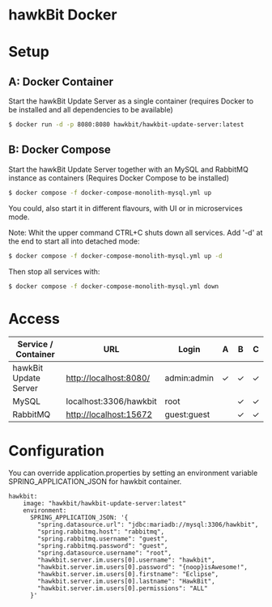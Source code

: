 hawkBit Docker
===

# Setup

## A: Docker Container
Start the hawkBit Update Server as a single container (requires Docker to be installed and all dependencies to be available)

```bash
$ docker run -d -p 8080:8080 hawkbit/hawkbit-update-server:latest
```

## B: Docker Compose
Start the hawkBit Update Server together with an MySQL and RabbitMQ instance as containers (Requires Docker Compose to be installed)

```bash
$ docker compose -f docker-compose-monolith-mysql.yml up
```
You could, also start it in different flavours, with UI or in microservices mode.

Note: Whit the upper command CTRL+C shuts down all services. Add '-d' at the end to start all into detached mode:
```bash
$ docker compose -f docker-compose-monolith-mysql.yml up -d
```
Then stop all services with:
```bash
$ docker compose -f docker-compose-monolith-mysql.yml down
```

# Access
| Service / Container      | URL                                              | Login       | A        | B        | C        |
|--------------------------|--------------------------------------------------|-------------|----------|----------|----------|
| hawkBit Update Server    | [http://localhost:8080/](http://localhost:8080/) | admin:admin | &#10003; | &#10003; | &#10003; |
| MySQL                    | localhost:3306/hawkbit                           | root        |          | &#10003; | &#10003; |
| RabbitMQ                 | [http://localhost:15672](http://localhost:15672) | guest:guest |          | &#10003; | &#10003; |

# Configuration
You can override application.properties by setting an environment variable SPRING_APPLICATION_JSON for hawkbit container.

```
hawkbit:
    image: "hawkbit/hawkbit-update-server:latest"
    environment:
      SPRING_APPLICATION_JSON: '{
        "spring.datasource.url": "jdbc:mariadb://mysql:3306/hawkbit",
        "spring.rabbitmq.host": "rabbitmq",
        "spring.rabbitmq.username": "guest",
        "spring.rabbitmq.password": "guest",
        "spring.datasource.username": "root",
        "hawkbit.server.im.users[0].username": "hawkbit",
        "hawkbit.server.im.users[0].password": "{noop}isAwesome!",
        "hawkbit.server.im.users[0].firstname": "Eclipse",
        "hawkbit.server.im.users[0].lastname": "HawkBit",
        "hawkbit.server.im.users[0].permissions": "ALL"
      }'
```
